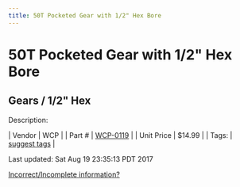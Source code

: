 ```yaml
---
title: 50T Pocketed Gear with 1/2" Hex Bore
---
```


# 50T Pocketed Gear with 1/2" Hex Bore
## Gears / 1/2" Hex
Description: 	 

| Vendor | WCP | 
| Part # | [WCP-0119](http://www.wcproducts.net/WCP-0119) | 
| Unit Price | $14.99 | 
| Tags: | [suggest tags](https://docs.google.com/forms/d/e/1FAIpQLSeWyY8v3RgOty-MyWmh9U0iivNYN_molChYyS-0U-o-kOAv_g/viewform) | 

Last updated: Sat Aug 19 23:35:13 PDT 2017

 [Incorrect/Incomplete information?](https://docs.google.com/forms/d/e/1FAIpQLSeWyY8v3RgOty-MyWmh9U0iivNYN_molChYyS-0U-o-kOAv_g/viewform)